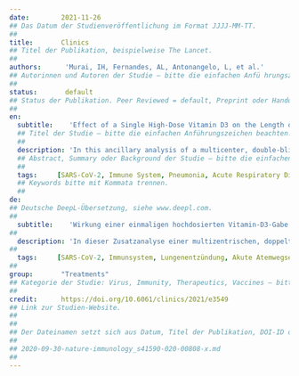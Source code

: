 ```yaml
---
date:        2021-11-26
## Das Datum der Studienveröffentlichung im Format JJJJ-MM-TT.
##
title:       Clinics
## Titel der Publikation, beispielweise The Lancet.
##
authors:      'Murai, IH, Fernandes, AL, Antonangelo, L, et al.'
## Autorinnen und Autoren der Studie – bitte die einfachen Anfü hrungszeichen beachten!
##
status:       default
## Status der Publikation. Peer Reviewed = default, Preprint oder Handout (Thesenpapier)
##
en:
  subtitle:    'Effect of a Single High-Dose Vitamin D3 on the Length of Hospital Stay of Severely 25-Hydroxyvitamin D-Deficient Patients with COVID-19'
  ## Titel der Studie – bitte die einfachen Anführungszeichen beachten!
  ##
  description: 'In this ancillary analysis of a multicenter, double-blinded, randomized, placebo-controlled trial, we investigated the effect of a single high dose of vitamin D3 on the length of hospital stay of patients with severe 25-hydroxyvitamin D deficiency and COVID-19. The primary outcome was length of hospital stay, defined as the total number of days that patients remained hospitalized from the date of randomization until the date of hospital discharge. Secondary outcomes included serum levels of 25-hydroxyvitamin D, mortality during hospitalization, number of patients admitted to the intensive care unit, and number of patients who required mechanical ventilation. Thirty-two patients were included in the study. The mean (SD) age was 58.5 (15.6) years, body mass index was 30.8 (8.6) kg/m2, and 25-hydroxyvitamin D level was 7.8 (1.6) ng/mL. No significant difference was observed in the median interquartile range of length of hospital stay between the vitamin D3 group (6.0 days) versus placebo (9.5 days). Vitamin D3 significantly increased serum 25-hydroxyvitamin D levels in the vitamin D3 group compared with that in the placebo group. A dose of 200.000 IU of vitamin D3 did not significantly reduce the length of hospital stay of patients with severe 25-hydroxyvitamin D deficiency and COVID-19.'
  ## Abstract, Summary oder Background der Studie – bitte die einfachen Anführungszeichen b
  ##
  tags:     [SARS-CoV-2, Immune System, Pneumonia, Acute Respiratory Disease]
  ## Keywords bitte mit Kommata trennen.
  ##
de: 
## Deutsche DeepL-Übersetzung, siehe www.deepl.com.
##
  subtitle:    'Wirkung einer einmaligen hochdosierten Vitamin-D3-Gabe auf die Dauer des Krankenhausaufenthalts von Patienten mit schwerem 25-Hydroxyvitamin-D-Mangel und COVID-19'
##
  description: 'In dieser Zusatzanalyse einer multizentrischen, doppelt verblindeten, randomisierten, placebokontrollierten Studie untersuchten wir die Wirkung einer einmaligen hohen Dosis Vitamin D3 auf die Dauer des Krankenhausaufenthalts von Patienten mit schwerem 25-Hydroxyvitamin-D-Mangel und COVID-19. Das primäre Ergebnis war die Dauer des Krankenhausaufenthalts, definiert als die Gesamtzahl der Tage, die die Patienten vom Zeitpunkt der Randomisierung bis zur Entlassung aus dem Krankenhaus im Krankenhaus verblieben. Zu den sekundären Ergebnissen gehörten die Serumspiegel von 25-Hydroxyvitamin D, die Sterblichkeit während des Krankenhausaufenthalts, die Anzahl der Patienten, die auf die Intensivstation aufgenommen wurden, und die Anzahl der Patienten, die mechanisch beatmet werden mussten. Zweiunddreißig Patienten wurden in die Studie aufgenommen. Das Durchschnittsalter (SD) lag bei 58,5 (15,6) Jahren, der Body-Mass-Index bei 30,8 (8,6) kg/m2 und der 25-Hydroxyvitamin-D-Spiegel bei 7,8 (1,6) ng/ml. Es wurde kein signifikanter Unterschied im mittleren Interquartilsbereich der Dauer des Krankenhausaufenthalts zwischen der Vitamin-D3-Gruppe (6,0 Tage) und der Placebogruppe (9,5 Tage) festgestellt. Vitamin D3 erhöhte den Serumspiegel von 25-Hydroxyvitamin D in der Vitamin-D3-Gruppe signifikant im Vergleich zur Placebogruppe. Eine Dosis von 200.000 IE Vitamin D3 reduzierte die Dauer des Krankenhausaufenthalts von Patienten mit schwerem 25-Hydroxyvitamin-D-Mangel und COVID-19 nicht signifikant.'
##
  tags:     [SARS-CoV-2, Immunsystem, Lungenentzündung, Akute Atemwegserkrankung]
##
group:       "Treatments"
## Kategorie der Studie: Virus, Immunity, Therapeutics, Vaccines – bitte die Anführungszeichen beachten!
##
credit:      https://doi.org/10.6061/clinics/2021/e3549
## Link zur Studien-Website.
##
##
## Der Dateinamen setzt sich aus Datum, Titel der Publikation, DOI-ID der Studie (nach dem letzten Slash) und der Dateiendung zusammen. Bitte den Unterstrich vor der DOI-ID beachten!
##
## 2020-09-30-nature-immunology_s41590-020-00808-x.md
##
---
```

<object data="{{ page.link }}" style='height:calc(100vh - 400px); width: 100%' type='application/pdf'></object>